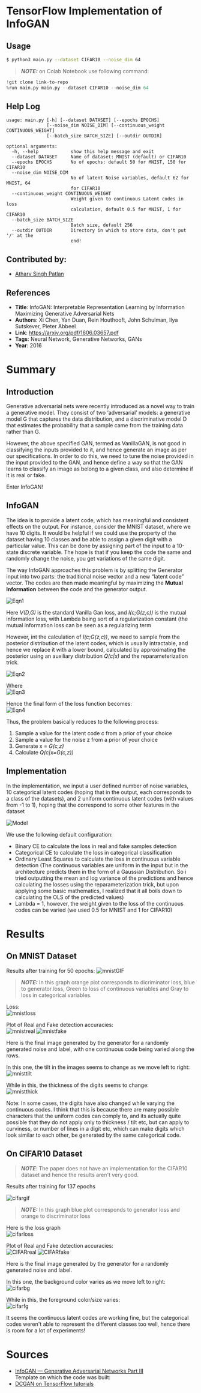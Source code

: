 # TensorFlow Implementation of InfoGAN 
## Usage
```bash
$ python3 main.py --dataset CIFAR10 --noise_dim 64
```
> **_NOTE:_** on Colab Notebook use following command:
```python
!git clone link-to-repo
%run main.py main.py --dataset CIFAR10 --noise_dim 64
```

## Help Log
```
usage: main.py [-h] [--dataset DATASET] [--epochs EPOCHS]
               [--noise_dim NOISE_DIM] [--continuous_weight CONTINUOUS_WEIGHT]
               [--batch_size BATCH_SIZE] [--outdir OUTDIR]

optional arguments:
  -h, --help            show this help message and exit
  --dataset DATASET     Name of dataset: MNIST (default) or CIFAR10
  --epochs EPOCHS       No of epochs: default 50 for MNIST, 150 for CIFAR10
  --noise_dim NOISE_DIM
                        No of latent Noise variables, default 62 for MNIST, 64
                        for CIFAR10
  --continuous_weight CONTINUOUS_WEIGHT
                        Weight given to continuous Latent codes in loss
                        calculation, default 0.5 for MNIST, 1 for CIFAR10
  --batch_size BATCH_SIZE
                        Batch size, default 256
  --outdir OUTDIR       Directory in which to store data, don't put '/' at the
                        end!
```

## Contributed by:
* [Atharv Singh Patlan](https://github.com/AthaSSiN)

## References

* **Title**: InfoGAN: Interpretable Representation Learning by Information Maximizing Generative Adversarial Nets
* **Authors**: Xi Chen, Yan Duan, Rein Houthooft, John Schulman, Ilya Sutskever, Pieter Abbeel
* **Link**: https://arxiv.org/pdf/1606.03657.pdf
* **Tags**: Neural Network, Generative Networks, GANs
* **Year**: 2016

# Summary 

## Introduction

Generative adversarial nets were recently introduced as a novel way to train a generative model.
They consist of two ‘adversarial’ models: a generative model G that captures the data distribution, and a discriminative model D that estimates the probability that a sample came from the training data rather than G.

However, the above specified GAN, termed as VanillaGAN, is not good in classifying the inputs provided to it, and hence generate an image as per our specifications. In order to do this, we need to tune the noise provided in the input provided to the GAN, and hence define a way so that the GAN learns to classify an image as belong to a given class, and also determine if it is real or fake. 

Enter InfoGAN!

## InfoGAN

The idea is to provide a latent code, which has meaningful and consistent effects on the output. For instance, consider the MNIST dataset, where we have 10 digits. It would be helpful if we could use the property of the dataset having 10 classes and be able to assign a given digit with a particular value. This can be done by assigning part of the input to a 10-state discrete variable. The hope is that if you keep the code the same and randomly change the noise, you get variations of the same digit.

The way InfoGAN approaches this problem is by splitting the Generator input into two parts: the traditional noise vector and a new “latent code” vector. The codes are then made meaningful by maximizing the __Mutual Information__ between the code and the generator output.

![Eqn1](https://miro.medium.com/max/552/1*rSZXfx4_xcC-5z4LirNDRQ.png)

Here *V(D,G)* is the standard Vanilla Gan loss, and *I(c;G(z,c))* is the mutual information loss, with Lambda being sort of a regularization constant (the mutual information loss can be seen as a regularizing term

However, int the calculation of *I(c;G(z,c))*, we need to sample from the posterior distribution of the latent codes, which is usually intractable, and hence we replace it with a lower bound, calculated by approximating the posterior using an auxiliary distribution *Q(c|x)* and the reparameterization trick.

![Eqn2](https://miro.medium.com/max/552/1*NTYmbgNBT9RzhdLl71-koA.png)  

Where  
![Eqn3](https://miro.medium.com/max/552/1*92L-ml_k7iQcPIWcvT7TIw.png)  

Hence the final form of the loss function becomes:  
![Eqn4](https://miro.medium.com/max/552/1*W2G0DFBQUa52Piy1snYVjQ.png)

Thus, the problem basically reduces to the following process:
1. Sample a value for the latent code c from a prior of your choice
2. Sample a value for the noise z from a prior of your choice
3. Generate x = *G(c,z)*
4. Calculate *Q(c|x=G(c,z))*

## Implementation

In the implementation, we input a user defined number of noise variables, 10 categorical latent codes (hoping that in the output, each corresponds to a class of the datasets), and 2 uniform continuous latent codes (with values from -1 to 1), hoping that the correspond to some other features in the dataset

![Model](https://miro.medium.com/max/1104/1*dXLgTV8lNiTInvxomgZSAg.png)

We use the following default configuration: 
- Binary CE to calculate the loss in real and fake samples detection
- Categorical CE to calculate the loss in categorical classification
- Ordinary Least Squares to calculate the loss in continuous variable detection (The continuous variables are uniform in the input but in the architecture predicts them in the form of a Gaussian Distribution. So i tried outputting the mean and log variance of the predictions and hence calculating the losses using the reparameterization trick, but upon applying some basic mathematics, I realized that it all boils down to calculating the OLS of the predicted values)
- Lambda = 1, however, the weight given to the loss of the continuous codes can be varied (we used 0.5 for MNIST and 1 for CIFAR10)

# Results

## On MNIST Dataset

Results after training for 50 epochs:
![mnistGIF](https://github.com/AthaSSiN/model-zoo/blob/master/generative_models/InfoGAN_TensorFlow/assets/ReadmeImages/mnist.gif)

> **_NOTE:_** In this graph orange plot corresponds to dicriminator loss, blue to generator loss, Green to loss of continuous variables and Gray to loss in categorical variables.


Loss:  
![mnistloss](https://github.com/AthaSSiN/model-zoo/blob/master/generative_models/InfoGAN_TensorFlow/assets/ReadmeImages/mnistloss.png)

Plot of Real and Fake detection accuracies:  
![mnistreal](https://github.com/AthaSSiN/model-zoo/blob/master/generative_models/InfoGAN_TensorFlow/assets/ReadmeImages/mnistrealaccuracy.png)
![mnistfake](https://github.com/AthaSSiN/model-zoo/blob/master/generative_models/InfoGAN_TensorFlow/assets/ReadmeImages/mnistfakeaccuracy.png)

Here is the final image generated by the generator for a randomly generated noise and label, with one continuous code being varied along the rows.

In this one, the tilt in the images seems to change as we move left to right:  
![mnisttilt](https://github.com/AthaSSiN/model-zoo/blob/master/generative_models/InfoGAN_TensorFlow/assets/ReadmeImages/mnisttilt.png)

While in this, the thickness of the digits seems to change:  
![mnistthick](https://github.com/AthaSSiN/model-zoo/blob/master/generative_models/InfoGAN_TensorFlow/assets/ReadmeImages/mnistthick.png)

Note: In some cases, the digits have also changed while varying the continuous codes. I think that this is because there are many possible characters that the uniform codes can comply to, and its actually quite possible that they do not apply only to thickness / tilt etc, but can apply to curviness, or number of lines in a digit etc, which can make digits which look similar to each other, be generated by the same categorical code.

## On CIFAR10 Dataset

> **_NOTE_**: The paper does not have an implementation for the CIFAR10 dataset and hence the results aren't very good.

Results after training for 137 epochs

![cifargif](https://github.com/AthaSSiN/model-zoo/blob/master/generative_models/InfoGAN_TensorFlow/assets/ReadmeImages/CIFAR.gif)

> **_NOTE:_** In this graph blue plot corresponds to generator loss and orange to discriminator loss

Here is the loss graph  
![cifarloss](https://github.com/AthaSSiN/model-zoo/blob/master/generative_models/InfoGAN_TensorFlow/assets/ReadmeImages/CIFARloss.png)

Plot of Real and Fake detection accuracies:  
![CIFARreal](https://github.com/AthaSSiN/model-zoo/blob/master/generative_models/InfoGAN_TensorFlow/assets/ReadmeImages/CIFARrealaccuracy.png)
![CIFARfake](https://github.com/AthaSSiN/model-zoo/blob/master/generative_models/InfoGAN_TensorFlow/assets/ReadmeImages/CIFARfakeaccuracy.png)

Here is the final image generated by the generator for a randomly generated noise and label.

In this one, the background color varies as we move left to right:  
![cifarbg](https://github.com/AthaSSiN/model-zoo/blob/master/generative_models/InfoGAN_TensorFlow/assets/ReadmeImages/CIFARbackground.png)

While in this, the foreground color/size varies:  
![cifarfg](https://github.com/AthaSSiN/model-zoo/blob/master/generative_models/InfoGAN_TensorFlow/assets/ReadmeImages/CIFARforeground.png)

It seems the continuous latent codes are working fine, but the categorical codes weren't able to represent the different classes too well, hence there is room for a lot of experiments!

# Sources

- [InfoGAN — Generative Adversarial Networks Part III](https://towardsdatascience.com/infogan-generative-adversarial-networks-part-iii-380c0c6712cd)  
Template on which the code was built:  
- [DCGAN on TensorFlow tutorials](https://www.tensorflow.org/tutorials/generative/dcgan)

